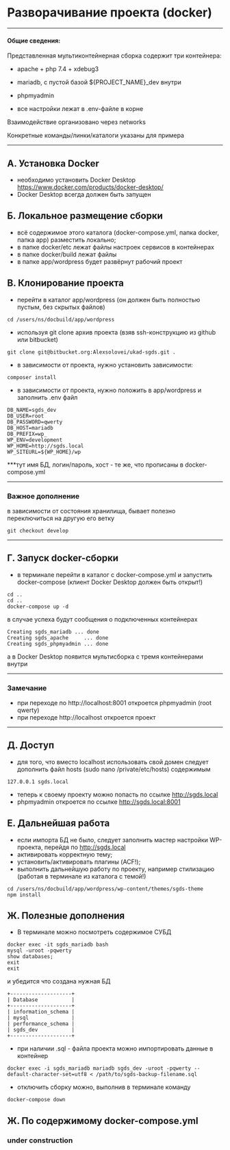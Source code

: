 Разворачивание проекта (docker)
=
---
#### Общие сведения:

Представленная мультиконтейнерная сборка содержит три контейнера:
* apache + php 7.4 + xdebug3
* mariadb, с пустой базой ${PROJECT_NAME}_dev внутри
* phpmyadmin

* все настройки лежат в .env-файле в корне

Взаимодействие организовано через networks

Конкретные команды/линки/каталоги указаны для примера

---

А. Установка Docker
-
* необходимо установить Docker Desktop https://www.docker.com/products/docker-desktop/
* Docker Desktop всегда должен быть запущен

Б. Локальное размещение сборки
-
* всё содержимое этого каталога (docker-compose.yml, папка docker, папка app) разместить локально;
* в папке docker/etc лежат файлы настроек сервисов в контейнерах
* в папке docker/build лежат файлы
* в папке app/wordpress будет развёрнут рабочий проект

В. Клонирование проекта
-
* перейти в каталог app/wordpress (он должен быть полностью пустым, без скрытых файлов)
```
cd /users/ns/docbuild/app/wordpress
```
* используя git clone архив проекта (взяв ssh-конструкцию из github или bitbucket)
```
git clone git@bitbucket.org:Alexsolovei/ukad-sgds.git .
```
* в зависимости от проекта, нужно установить зависимости:
```
composer install
```
* в зависимости от проекта, нужно положить в app/wordpress и заполнить .env файл
```
DB_NAME=sgds_dev
DB_USER=root
DB_PASSWORD=qwerty
DB_HOST=mariadb
DB_PREFIX=wp_
WP_ENV=development
WP_HOME=http://sgds.local
WP_SITEURL=${WP_HOME}/wp
```
***тут имя БД, логин/пароль, хост - те же, что прописаны в docker-compose.yml

---

### Важное дополнение
в зависимости от состояния хранилища, бывает полезно переключиться на другую его ветку
```
git checkout develop
```
---

Г. Запуск docker-сборки
-

* в терминале перейти в каталог с docker-compose.yml и запустить docker-compose (клиент Docker Desktop должен быть открыт!)
```
cd ..
cd ..
docker-compose up -d
```
в случае успеха будут сообщения о подключенных контейнерах
```
Creating sgds_mariadb ... done
Creating sgds_apache     ... done
Creating sgds_phpmyadmin ... done
```
а в Docker Desktop появится мультисборка с тремя контейнерами внутри


---

### Замечание
* при переходе по http://localhost:8001 откроется phpmyadmin (root qwerty)
* при переходе http://localhost откроется проект

---

Д. Доступ
-

* для того, что вместо localhost использовать свой домен следует дополнить файл hosts (sudo nano /private/etc/hosts) содержимым

```
127.0.0.1 sgds.local
```
* теперь к своему проекту можно попасть по ссылке http://sgds.local
* phpmyadmin откроется по ссылке http://sgds.local:8001


E.  Дальнейшая работа
-

* если импорта БД не было, следует заполнить мастер настройки WP-проекта, перейдя по http://sgds.local
* активировать корректную тему;
* установить/активировать плагины (ACF!);
* выполнить дальнейшую работу по проекту, например стилизацию (работая в терминале из каталога с темой!)

```
cd /users/ns/docbuild/app/wordpress/wp-content/themes/sgds-theme
npm install
```

Ж. Полезные дополнения
-

* В терминале можно посмотреть содержимое СУБД

```
docker exec -it sgds_mariadb bash
mysql -uroot -pqwerty
show databases;
exit
exit
```
и убедится что создана нужная БД
```
+--------------------+
| Database           |
+--------------------+
| information_schema |
| mysql              |
| performance_schema |
| sgds_dev           |
+--------------------+
```


* при наличии .sql - файла проекта можно импортировать данные в контейнер
```
docker exec -i sgds_mariadb mariadb sgds_dev -uroot -pqwerty --default-character-set=utf8 < /path/to/sgds-backup-filename.sql
```

* отключить сборку можно, выполнив в терминале команду
```
docker-compose down   
```

Ж. По содержимому docker-compose.yml
-

### under construction
